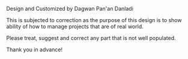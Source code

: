 Design and Customized by Dagwan Pan'an Danladi

This is subjected to correction as the purpose of this design is to show ability
of how to manage projects that are of real world.

Please treat, suggest and correct any part that is not well populated.

Thank you in advance!
